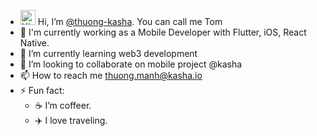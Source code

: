- <img src='https://user-images.githubusercontent.com/1086057/134810009-0d4f95f7-68e5-4416-a86f-2f8f8dac1e41.gif' alt='Hi' width="24"/> Hi, I’m [@thuong-kasha](https://github.com/thuong-kasha). You can call me Tom
- 👀 I'm currently working as a Mobile Developer with Flutter, iOS, React Native.
- 🌱 I’m currently learning web3 development
- 💞️ I’m looking to collaborate on mobile project @kasha
- 📫 How to reach me thuong.manh@kasha.io
- ⚡ Fun fact:
  - ☕️ I’m coffeer.
  - ✈️ I love traveling.

<!---
thuong-kasha/thuong-kasha is a ✨ special ✨ repository because its `README.md` (this file) appears on your GitHub profile.
You can click the Preview link to take a look at your changes.
--->
